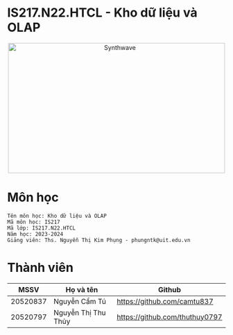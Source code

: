 # IS217.N22.HTCL - Kho dữ liệu và OLAP

<p align="center"><img src="https://thumbs.gfycat.com/GoodnaturedFondGaur-size_restricted.gif" alt="Synthwave" height="300" width="500"></p>

# Môn học

```golang
Tên môn học: Kho dữ liệu và OLAP
Mã môn học: IS217
Mã lớp: IS217.N22.HTCL
Năm học: 2023-2024
Giảng viên: Ths. Nguyễn Thị Kim Phụng - phungntk@uit.edu.vn
```

# Thành viên

| MSSV | Họ và tên | Github |
|--------------|-------|-------|
| 20520837 | Nguyễn Cẩm Tú | https://github.com/camtu837 
| 20520797 | Nguyễn Thị Thu Thủy |  https://github.com/thuthuy0797
